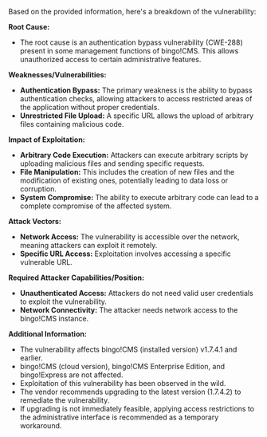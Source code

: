 Based on the provided information, here's a breakdown of the vulnerability:

**Root Cause:**
- The root cause is an authentication bypass vulnerability (CWE-288) present in some management functions of bingo!CMS. This allows unauthorized access to certain administrative features.

**Weaknesses/Vulnerabilities:**
- **Authentication Bypass:** The primary weakness is the ability to bypass authentication checks, allowing attackers to access restricted areas of the application without proper credentials.
- **Unrestricted File Upload:** A specific URL allows the upload of arbitrary files containing malicious code.

**Impact of Exploitation:**
- **Arbitrary Code Execution:** Attackers can execute arbitrary scripts by uploading malicious files and sending specific requests.
- **File Manipulation:** This includes the creation of new files and the modification of existing ones, potentially leading to data loss or corruption.
- **System Compromise:** The ability to execute arbitrary code can lead to a complete compromise of the affected system.

**Attack Vectors:**
- **Network Access:** The vulnerability is accessible over the network, meaning attackers can exploit it remotely.
- **Specific URL Access:** Exploitation involves accessing a specific vulnerable URL.

**Required Attacker Capabilities/Position:**
- **Unauthenticated Access:** Attackers do not need valid user credentials to exploit the vulnerability.
- **Network Connectivity:** The attacker needs network access to the bingo!CMS instance.

**Additional Information:**
- The vulnerability affects bingo!CMS (installed version) v1.7.4.1 and earlier.
- bingo!CMS (cloud version), bingo!CMS Enterprise Edition, and bingo!Express are not affected.
- Exploitation of this vulnerability has been observed in the wild.
- The vendor recommends upgrading to the latest version (1.7.4.2) to remediate the vulnerability.
- If upgrading is not immediately feasible, applying access restrictions to the administrative interface is recommended as a temporary workaround.